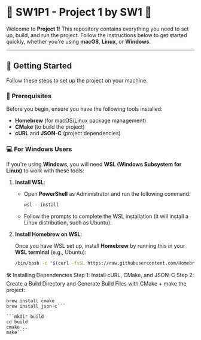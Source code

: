 # 🌟 **SW1P1 - Project 1 by SW1** 🌟

Welcome to **Project 1**! This repository contains everything you need to set up, build, and run the project. Follow the instructions below to get started quickly, whether you're using **macOS**, **Linux**, or **Windows**.

---

## 🚀 **Getting Started**

Follow these steps to set up the project on your machine.

### 🔧 **Prerequisites**

Before you begin, ensure you have the following tools installed:

- **Homebrew** (for macOS/Linux package management)
- **CMake** (to build the project)
- **cURL** and **JSON-C** (project dependencies)

### 💻 **For Windows Users**

If you're using **Windows**, you will need **WSL (Windows Subsystem for Linux)** to work with these tools:

1. **Install WSL**:
   
   - Open **PowerShell** as Administrator and run the following command:

     ```powershell
     wsl --install
     ```

   - Follow the prompts to complete the WSL installation (it will install a Linux distribution, such as Ubuntu).

2. **Install Homebrew on WSL**:
   
   Once you have WSL set up, install **Homebrew** by running this in your **WSL terminal** (e.g., Ubuntu):

   ```bash
   /bin/bash -c "$(curl -fsSL https://raw.githubusercontent.com/Homebrew/install/HEAD/install.sh)"


🛠️ Installing Dependencies
Step 1: Install cURL, CMake, and JSON-C
Step 2: Create a Build Directory and Generate Build Files with CMake + make the project:

```brew install curl
brew install cmake
brew install json-c´´´

```mkdir build
cd build
cmake ..
make```
